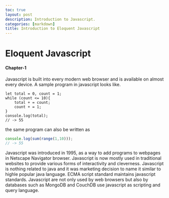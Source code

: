 ```yaml
---
toc: true
layout: post
description: Introduction to Javascript.
categories: [markdown]
title: Introduction to Eloquent Javascript
---
```

# Eloquent Javascript

#### Chapter-1

Javascript is built into every modern web browser and is available on almost every device. A sample program in javascript looks like. 

```(javascript)
let total = 0, count = 1;
while (count <= 10){
    total + = count;
    count + = 1;
}
console.log(total);
// -> 55
```

 the same program can also be written as

``` javascript
console.log(sum(range(1,10)));
// -> 55
```

Javascript was introduced in 1995, as a way to add programs to webpages in Netscape Navigator browser. Javascript is now mostly used in traditional websites to provide various forms of interactivity and cleverness. Javascript is nothing related to java and it was marketing decision to name it similar to highle popular java language. ECMA script standard maintains javascript standards. Javascript are not only used by web browsers but also by databases such as MongoDB and CouchDB use javascript as scripting and query language.





